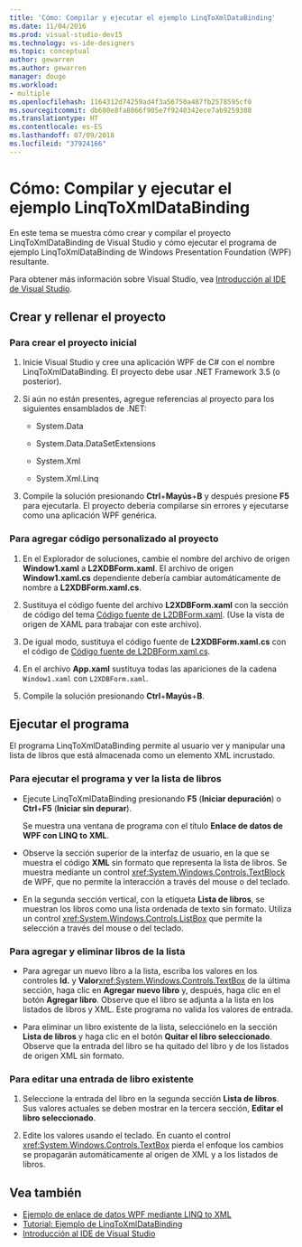 ```yaml
---
title: 'Cómo: Compilar y ejecutar el ejemplo LinqToXmlDataBinding'
ms.date: 11/04/2016
ms.prod: visual-studio-dev15
ms.technology: vs-ide-designers
ms.topic: conceptual
author: gewarren
ms.author: gewarren
manager: douge
ms.workload:
- multiple
ms.openlocfilehash: 1164312d74259ad4f3a56750a487fb2578595cf0
ms.sourcegitcommit: db680e8fa8066f905e7f9240342ece7ab9259308
ms.translationtype: HT
ms.contentlocale: es-ES
ms.lasthandoff: 07/09/2018
ms.locfileid: "37924166"
---
```

# <a name="how-to-build-and-run-the-linqtoxmldatabinding-example"></a>Cómo: Compilar y ejecutar el ejemplo LinqToXmlDataBinding

En este tema se muestra cómo crear y compilar el proyecto LinqToXmlDataBinding de Visual Studio  y cómo ejecutar el programa de ejemplo LinqToXmlDataBinding de Windows Presentation Foundation (WPF) resultante.

Para obtener más información sobre Visual Studio, vea [Introducción al IDE de Visual Studio](../ide/visual-studio-ide.md).

## <a name="create-and-populate-the-project"></a>Crear y rellenar el proyecto

### <a name="to-create-the-starting-project"></a>Para crear el proyecto inicial

1. Inicie Visual Studio y cree una aplicación WPF de C# con el nombre LinqToXmlDataBinding. El proyecto debe usar .NET Framework 3.5 (o posterior).

1. Si aún no están presentes, agregue referencias al proyecto para los siguientes ensamblados de .NET:

    - System.Data

    - System.Data.DataSetExtensions

    - System.Xml

    - System.Xml.Linq

1. Compile la solución presionando **Ctrl**+**Mayús**+**B** y después presione **F5** para ejecutarla. El proyecto debería compilarse sin errores y ejecutarse como una aplicación WPF genérica.

### <a name="to-add-custom-code-to-the-project"></a>Para agregar código personalizado al proyecto

1. En el Explorador de soluciones, cambie el nombre del archivo de origen **Window1.xaml** a **L2XDBForm.xaml**. El archivo de origen **Window1.xaml.cs** dependiente debería cambiar automáticamente de nombre a **L2XDBForm.xaml.cs**.

1. Sustituya el código fuente del archivo **L2XDBForm.xaml** con la sección de código del tema [Código fuente de L2DBForm.xaml](../designers/l2dbform-xaml-source-code.md). (Use la vista de origen de XAML para trabajar con este archivo).

1. De igual modo, sustituya el código fuente de **L2XDBForm.xaml.cs** con el código de [Código fuente de L2DBForm.xaml.cs](../designers/l2dbform-xaml-cs-source-code.md).

1. En el archivo **App.xaml** sustituya todas las apariciones de la cadena `Window1.xaml` con `L2XDBForm.xaml`.

1. Compile la solución presionando **Ctrl**+**Mayús**+**B**.

## <a name="run-the-program"></a>Ejecutar el programa

El programa LinqToXmlDataBinding permite al usuario ver y manipular una lista de libros que está almacenada como un elemento XML incrustado.

### <a name="to-run-the-program-and-view-the-book-list"></a>Para ejecutar el programa y ver la lista de libros

- Ejecute LinqToXmlDataBinding presionando **F5** (**Iniciar depuración**) o **Ctrl**+**F5** (**Iniciar sin depurar**).

   Se muestra una ventana de programa con el título **Enlace de datos de WPF con LINQ to XML**.

- Observe la sección superior de la interfaz de usuario, en la que se muestra el código **XML** sin formato que representa la lista de libros. Se muestra mediante un control <xref:System.Windows.Controls.TextBlock> de WPF, que no permite la interacción a través del mouse o del teclado.

- En la segunda sección vertical, con la etiqueta **Lista de libros**, se muestran los libros como una lista ordenada de texto sin formato. Utiliza un control <xref:System.Windows.Controls.ListBox> que permite la selección a través del mouse o del teclado.

### <a name="to-add-and-delete-books-from-the-list"></a>Para agregar y eliminar libros de la lista

- Para agregar un nuevo libro a la lista, escriba los valores en los controles **Id.** y **Valor**<xref:System.Windows.Controls.TextBox> de la última sección, haga clic en **Agregar nuevo libro** y, después, haga clic en el botón **Agregar libro**. Observe que el libro se adjunta a la lista en los listados de libros y XML. Este programa no valida los valores de entrada.

- Para eliminar un libro existente de la lista, selecciónelo en la sección **Lista de libros** y haga clic en el botón **Quitar el libro seleccionado**. Observe que la entrada del libro se ha quitado del libro y de los listados de origen XML sin formato.

### <a name="to-edit-an-existing-book-entry"></a>Para editar una entrada de libro existente

1. Seleccione la entrada del libro en la segunda sección **Lista de libros**. Sus valores actuales se deben mostrar en la tercera sección, **Editar el libro seleccionado**.

1. Edite los valores usando el teclado. En cuanto el control <xref:System.Windows.Controls.TextBox> pierda el enfoque los cambios se propagarán automáticamente al origen de XML y a los listados de libros.

## <a name="see-also"></a>Vea también

- [Ejemplo de enlace de datos WPF mediante LINQ to XML](../designers/wpf-data-binding-using-linq-to-xml-example.md)
- [Tutorial: Ejemplo de LinqToXmlDataBinding](../designers/walkthrough-linqtoxmldatabinding-example.md)
- [Introducción al IDE de Visual Studio](../ide/visual-studio-ide.md)
